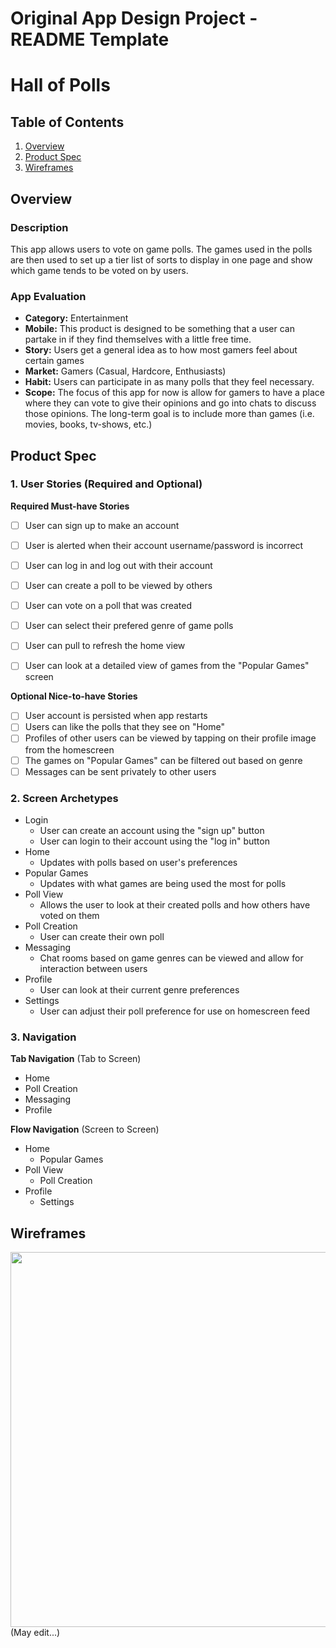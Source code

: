Original App Design Project - README Template
===

# Hall of Polls 

## Table of Contents
1. [Overview](#Overview)
1. [Product Spec](#Product-Spec)
1. [Wireframes](#Wireframes)

## Overview
### Description
This app allows users to vote on game polls. The games used in the polls are then used to set up a tier list of sorts to display in one page and show which game tends to be voted on by users.

### App Evaluation

- **Category:** Entertainment
- **Mobile:** This product is designed to be something that a user can partake in if they find themselves with a little free time.
- **Story:** Users get a general idea as to how most gamers feel about certain games
- **Market:** Gamers (Casual, Hardcore, Enthusiasts)
- **Habit:** Users can participate in as many polls that they feel necessary.
- **Scope:** The focus of this app for now is allow for gamers to have a place where they can vote to give their opinions and go into chats to discuss those opinions. The long-term goal is to include more than games (i.e. movies, books, tv-shows, etc.)

## Product Spec

### 1. User Stories (Required and Optional)

**Required Must-have Stories**

* [ ] User can sign up to make an account
* [ ] User is alerted when their account username/password is incorrect
* [ ] User can log in and log out with their account
* [ ] User can create a poll to be viewed by others
* [ ] User can vote on a poll that was created
* [ ] User can select their prefered genre of game polls
* [ ] User can pull to refresh the home view
* [ ] User can look at a detailed view of games from the "Popular Games" screen


**Optional Nice-to-have Stories**

* [ ] User account is persisted when app restarts
* [ ] Users can like the polls that they see on "Home"
* [ ] Profiles of other users can be viewed by tapping on their profile image from the homescreen
* [ ] The games on "Popular Games" can be filtered out based on genre
* [ ] Messages can be sent privately to other users

### 2. Screen Archetypes

* Login
   * User can create an account using the "sign up" button
   * User can login to their account using the "log in" button
* Home
   * Updates with polls based on user's preferences
* Popular Games
    * Updates with what games are being used the most for polls
* Poll View
   * Allows the user to look at their created polls and how others have voted on them
* Poll Creation
    * User can create their own poll
* Messaging
    * Chat rooms based on game genres can be viewed and allow for interaction between users
* Profile
    * User can look at their current genre preferences
* Settings
    * User can adjust their poll preference for use on homescreen feed

### 3. Navigation

**Tab Navigation** (Tab to Screen)

* Home
* Poll Creation
* Messaging
* Profile

**Flow Navigation** (Screen to Screen)

* Home
    * Popular Games
* Poll View
   * Poll Creation  
* Profile
   * Settings

## Wireframes

<img src="file:///Users/fdadzie20/Downloads/Hall%20of%20Polls%20(Wireframe).jpg" width=600>
(May edit...)
